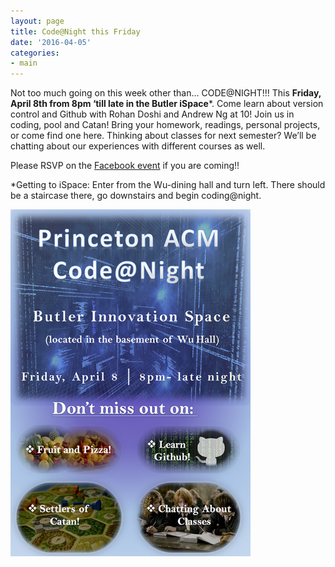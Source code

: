 ```yaml
---
layout: page
title: Code@Night this Friday
date: '2016-04-05'
categories:
- main
---
```

Not too much going on this week other than… CODE@NIGHT!!! This **Friday, April 8th from 8pm ‘till late in the Butler iSpace***. Come learn about version control and Github with Rohan Doshi and Andrew Ng at 10! Join us in coding, pool and Catan! Bring your homework, readings, personal projects, or come find one here. Thinking about classes for next semester? We’ll be chatting about our experiences with different courses as well.

Please RSVP on the [Facebook event](https://www.facebook.com/events/991811254234656) if you are coming!!

*Getting to iSpace: Enter from the Wu-dining hall and turn left. There should be a staircase there, go downstairs and begin coding@night.

<img src="/images/posts/code-at-night-4-5-16.png" width="384">
